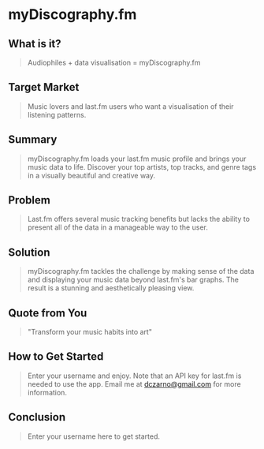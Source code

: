 # myDiscography.fm #
 
## What is it? ##
  > Audiophiles + data visualisation = myDiscography.fm

## Target Market ##
  > Music lovers and last.fm users who want a visualisation of their listening patterns.

## Summary ##
  > myDiscography.fm loads your last.fm music profile and brings your music data to life. Discover your top artists, top tracks, and genre tags in a visually beautiful and creative way.

## Problem ##
  > Last.fm offers several music tracking benefits but lacks the ability to present all of the data in a manageable way to the user.

## Solution ##
  > myDiscography.fm tackles the challenge by making sense of the data and displaying your music data beyond last.fm's bar graphs. The result is a stunning and aesthetically pleasing view.

## Quote from You ##
  > "Transform your music habits into art"

## How to Get Started ##
  > Enter your username and enjoy. Note that an API key for last.fm is needed to use the app. Email me at dczarno@gmail.com for more information.
  
## Conclusion ##
  > Enter your username here to get started.
